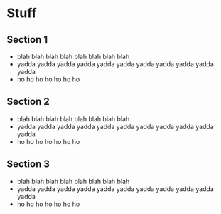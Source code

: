 
Stuff
=====

Section 1
---------
- blah blah blah blah blah blah blah blah
- yadda yadda yadda yadda yadda yadda yadda yadda yadda yadda yadda
- ho ho ho ho ho ho ho

Section 2
---------
- blah blah blah blah blah blah blah blah
- yadda yadda yadda yadda yadda yadda yadda yadda yadda yadda yadda
- ho ho ho ho ho ho ho

Section 3
---------
- blah blah blah blah blah blah blah blah
- yadda yadda yadda yadda yadda yadda yadda yadda yadda yadda yadda
- ho ho ho ho ho ho ho
